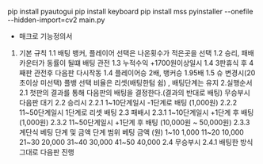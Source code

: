 pip install pyautogui
pip install keyboard
pip install mss
pyinstaller --onefile --hidden-import=cv2 main.py 
- 매크로 기능정의서
1. 기본 규칙
  1.1 배팅 뱅커, 플레이어 선택은 나온횟수가 적은곳을 선택
  1.2 승리, 패배 카운터가 동률이 될떄 배팅 관전
  1.3 누적수익 +1700원이상일시 
  1.4 3판휴식 후 4째판 관전후 다음판 다시작동
  1.4 플레이어승 2배, 뱅커승 1.95배
  1.5 슈 변경시(20초이상 미선택) 플뱅 선택 비율은 리셋(배팅한텀 쉼) , 배팅단계는 유지
2.실행순서
  2.1 첫판의 결과를 통해 다음판의 배팅을 결정한다.(결과의 반대로 배팅) 무승부시 다음판 대기
  2.2 승리시 
    2.2.1 1~10단계일시 -1단계로 배팅 (1,000원)
    2.2.2 11~50단계일시 1단계로 리셋 배팅
  2.3 패배시
    2.3.1 1~10단계일시 +1단계 후 배팅 (1,000원)
    2.3.2 11~50단계일시 +1단계 후 배팅 (10,000원 ~ 50,000원)
    2.3.3 계단식 베팅 단계 및 금액
    단계 범위	베팅 금액 (원)
       1~10	1,000
      11~20	10,000
      21~30	20,000
      31~40	30,000
      41~50	40,000
  2.4 무승부시
    2.4.1 배팅한 방식 그대로 다음판 진행